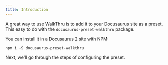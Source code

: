 ```yaml
---
title: Introduction
---
```


A great way to use WalkThru is to add it to your Docusaurus site as a preset. This easy to do with the `docusaurus-preset-walkthru` package.

You can install it in a Docusaurus 2 site with NPM:

```
npm i -S docusaurus-preset-walkthru
```

Next, we'll go through the steps of configuring the preset.

